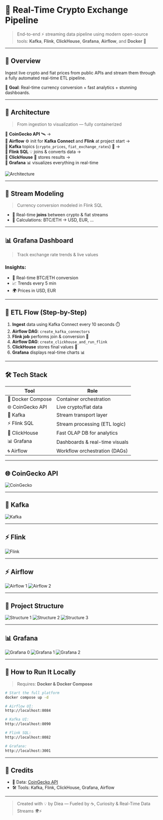 # 🚀 Real-Time Crypto Exchange Pipeline

> End-to-end ⚡ streaming data pipeline using modern open-source tools: **Kafka**, **Flink**, **ClickHouse**, **Grafana**, **Airflow**, and **Docker** 🐳

---

## 🌟 Overview

Ingest live crypto and fiat prices from public APIs and stream them through a fully automated real-time ETL pipeline.

🎯 **Goal**: Real-time currency conversion + fast analytics + stunning dashboards.

---

## 🧱 Architecture

> From ingestion to visualization — fully containerized

🔹 **CoinGecko API** 🛰️ →\
🔹 **Airflow** ⚙️ init for 𝐊𝐚𝐟𝐤𝐚 𝐂𝐨𝐧𝐧𝐞𝐜𝐭 and 𝐅𝐥𝐢𝐧𝐤 at project start →\
🔹 **Kafka** topics (`crypto_prices`, `fiat_exchange_rates`) 🔄 →\
🔹 **Flink SQL** 💡 joins & converts data →\
🔹 **ClickHouse** 🏪 stores results →\
🔹 **Grafana** 📊 visualizes everything in real-time

![Architecture](./images/pipeline_architecture.jpg)

---

## 🧬 Stream Modeling

> Currency conversion modeled in Flink SQL

- 💱 Real-time **joins** between crypto & fiat streams
- 🧮 Calculations: BTC/ETH →  USD, EUR, ...

---

## 📊 Grafana Dashboard

> Track exchange rate trends & live values



### Insights:

- 🔄 Real-time BTC/ETH conversion
- 📈 Trends every 5 min
- 🌍 Prices in USD, EUR

---

## 🔄 ETL Flow (Step-by-Step)

1. **Ingest** data using Kafka Connect every 10 seconds ⏱️
2. **Airflow DAG**: `create_kafka_connectors`
3. **Flink job** performs join & conversion 💱
4. **Airflow DAG**: `create_clickhouse_and_run_flink`
5. **ClickHouse** stores final values 🏪
6. **Grafana** displays real-time charts 📊

---

## 🛠️ Tech Stack

| Tool              | Role                           |
| ----------------- | ------------------------------ |
| 🐳 Docker Compose | Container orchestration        |
| 🌐 CoinGecko API  | Live crypto/fiat data          |
| 🧩 Kafka          | Stream transport layer         |
| ⚡ Flink SQL       | Stream processing (ETL logic)  |
| 🏪 ClickHouse     | Fast OLAP DB for analytics     |
| 📊 Grafana        | Dashboards & real-time visuals |
| 🌀 Airflow        | Workflow orchestration (DAGs)  |

---
## 🌐 CoinGecko API
![CoinGecko](./images/CoinGecko.png)

---
## 🧩 Kafka
![Kafka](./images/Kafka.png)

---
## ⚡ Flink
![Flink](./images/Flink.png)

---
## ⚡ Airflow
![Airflow 1](./images/Airflow1.png)
![Airflow 2](./images/Airflow2.png)

---

## 📁 Project Structure

![Structure 1](./images/Structure1.png)
![Structure 2](./images/Structure2.png)
![Structure 3](./images/Structure3.png)

---
## 📊 Grafana

![Grafana 0](./images/Grafana0.png)
![Grafana 1](./images/Grafana1.png)
![Grafana 2](./images/Grafana2.png)

---

## 🚀 How to Run It Locally

> Requires: **Docker & Docker Compose**

```bash
# Start the full platform
docker compose up -d

# Airflow UI:
http://localhost:8084

# Kafka UI:
http://localhost:8090

# Flink SQL:
http://localhost:8082

# Grafana:
http://localhost:3001
```

---

## 🙏 Credits

- 📡 Data: [CoinGecko API](https://www.coingecko.com/en/api)
- 🛠️ Tools: Kafka, Flink, ClickHouse, Grafana, Airflow
---

> Created with 💡 by Diea — Fueled by ☕, Curiosity & Real-Time Data Streams 🌍⚡

